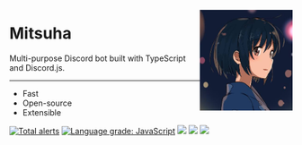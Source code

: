 <img
    height="180px"
    src="media/image.png"
    align="right"
/>

# Mitsuha

Multi-purpose Discord bot built with TypeScript and Discord.js.

<hr />

 - Fast
 - Open-source
 - Extensible

[![Total alerts](https://img.shields.io/lgtm/alerts/g/ayannw/mitsuha.svg?logo=lgtm&logoWidth=18)](https://lgtm.com/projects/g/ayannw/mitsuha/alerts/)
[![Language grade: JavaScript](https://img.shields.io/lgtm/grade/javascript/g/ayannw/mitsuha.svg?logo=lgtm&logoWidth=18)](https://lgtm.com/projects/g/ayannw/mitsuha/context:javascript)
![](https://github.com/ayannw/mitsuha/actions/workflows/build.yml/badge.svg)
![](https://tokei.rs/b1/github.com/ayannw/mitsuha)
![](https://github-size-badge.herokuapp.com/ayannw/mitsuha.svg)


<!--4th rewrite-->
